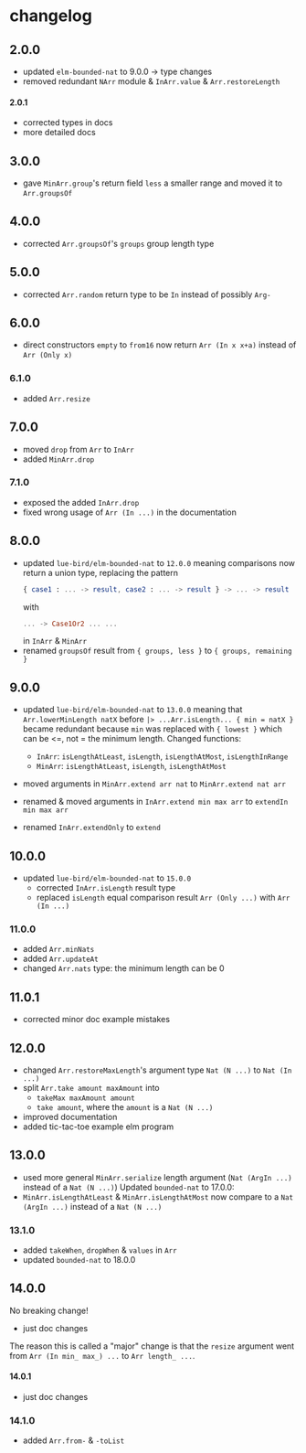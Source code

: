 # changelog

## 2.0.0

- updated `elm-bounded-nat` to 9.0.0 → type changes
- removed redundant `NArr` module & `InArr.value` & `Arr.restoreLength`

#### 2.0.1

- corrected types in docs
- more detailed docs

## 3.0.0

- gave `MinArr.group`'s return field `less` a smaller range and moved it to `Arr.groupsOf`

## 4.0.0

- corrected `Arr.groupsOf`'s `groups` group length type

## 5.0.0

- corrected `Arr.random` return type to be `In` instead of possibly `Arg-`

## 6.0.0

- direct constructors `empty` to `from16` now return `Arr (In x x+a)` instead of `Arr (Only x)`

### 6.1.0

- added `Arr.resize`

## 7.0.0

- moved `drop` from `Arr` to `InArr`
- added `MinArr.drop`

### 7.1.0

- exposed the added `InArr.drop`
- fixed wrong usage of `Arr (In ...)` in the documentation

## 8.0.0

- updated `lue-bird/elm-bounded-nat` to `12.0.0` meaning comparisons now return a union type, replacing the pattern
    ```elm
    { case1 : ... -> result, case2 : ... -> result } -> ... -> result
    ```
    with
    ```elm
    ... -> Case1Or2 ... ...
    ```
    in `InArr` & `MinArr`
- renamed `groupsOf` result from `{ groups, less }` to `{ groups, remaining }`

## 9.0.0

- updated `lue-bird/elm-bounded-nat` to `13.0.0` meaning that `Arr.lowerMinLength natX` before `|> ...Arr.isLength... { min = natX }` became redundant because `min` was replaced with `{ lowest }` which can be <=, not = the minimum length. Changed functions:

    - `InArr`: `isLengthAtLeast`, `isLength`, `isLengthAtMost`, `isLengthInRange`
    - `MinArr`: `isLengthAtLeast`, `isLength`, `isLengthAtMost`
- moved arguments in `MinArr.extend arr nat` to `MinArr.extend nat arr`
- renamed & moved arguments in `InArr.extend min max arr` to `extendIn min max arr`
- renamed `InArr.extendOnly` to `extend`

## 10.0.0

- updated `lue-bird/elm-bounded-nat` to `15.0.0`
    - corrected `InArr.isLength` result type
    - replaced `isLength` equal comparison result `Arr (Only ...)` with `Arr (In ...)`

### 11.0.0

- added `Arr.minNats`
- added `Arr.updateAt`
- changed `Arr.nats` type: the minimum length can be 0

## 11.0.1

- corrected minor doc example mistakes

## 12.0.0

- changed `Arr.restoreMaxLength`'s argument type `Nat (N ...)` to `Nat (In ...)`
- split `Arr.take amount maxAmount` into
    - `takeMax maxAmount amount`
    - `take amount`, where the `amount` is a `Nat (N ...)`
- improved documentation
- added tic-tac-toe example elm program

## 13.0.0

- used more general `MinArr.serialize` length argument (`Nat (ArgIn ...)` instead of a `Nat (N ...)`)
Updated `bounded-nat` to 17.0.0:
- `MinArr.isLengthAtLeast` & `MinArr.isLengthAtMost` now compare to a `Nat (ArgIn ...)` instead of a `Nat (N ...)`

### 13.1.0

- added `takeWhen`, `dropWhen` & `values` in `Arr`
- updated `bounded-nat` to 18.0.0

## 14.0.0

No breaking change! 

- just doc changes

The reason this is called a "major" change is that the `resize` argument went from `Arr (In min_ max_) ...` to `Arr length_ ...`.

#### 14.0.1

- just doc changes

### 14.1.0

- added `Arr.from-` & `-toList`
